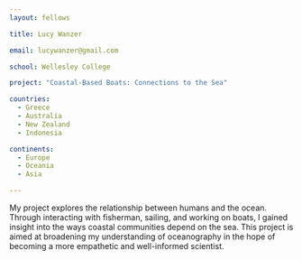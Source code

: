 ```yaml
---
layout: fellows

title: Lucy Wanzer

email: lucywanzer@gmail.com

school: Wellesley College

project: "Coastal-Based Boats: Connections to the Sea"

countries:
  - Greece
  - Australia
  - New Zealand
  - Indonesia

continents:
  - Europe
  - Oceania
  - Asia

---
```


My project explores the relationship between humans and the ocean. Through interacting with fisherman, sailing, and working on boats, I gained insight into the ways coastal communities depend on the sea. This project is aimed at broadening my understanding of oceanography in the hope of becoming a more empathetic and well-informed scientist. 